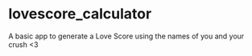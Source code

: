 # lovescore_calculator
A basic app to generate a Love Score using the names of you and your crush <3
